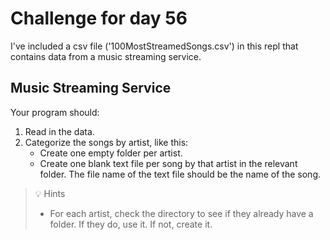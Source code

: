 # Challenge for day 56

I've included a csv file ('100MostStreamedSongs.csv') in this repl that contains data from a music streaming service.

## Music Streaming Service

Your program should:

1. Read in the data.
2. Categorize the songs by artist, like this:
    - Create one empty folder per artist.
    - Create one blank text file per song by that artist in the relevant folder. The file name of the text file should be the name of the song.

> 💡 Hints
> - For each artist, check the directory to see if they already have a folder. If they do, use it. If not, create it.
